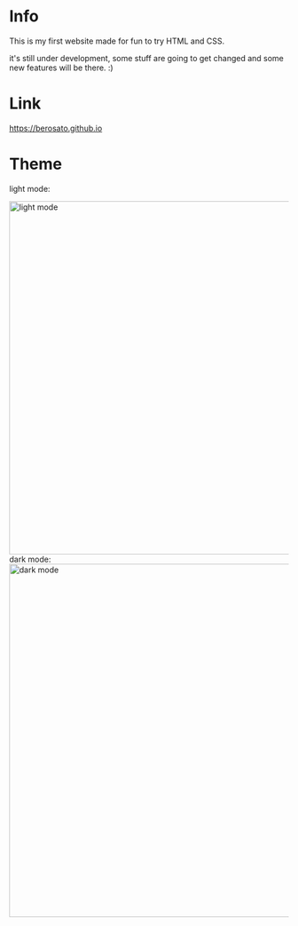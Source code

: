 # Info
This is my first website made for fun to try HTML and CSS.

it's still under development, some stuff are going to get changed and some new features will be there. :)

# Link
https://berosato.github.io

# Theme
light mode:

<img width="636" alt="light mode" src="https://user-images.githubusercontent.com/75726739/151345946-cf0c57fe-4dc3-4713-a724-d24743f9d400.png">
dark mode:

<img width="636" alt="dark mode" src="https://user-images.githubusercontent.com/75726739/151345977-d8f0a7b0-3e24-4853-9b69-3ea75006ed2a.png">
